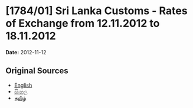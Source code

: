 # [1784/01] Sri Lanka Customs - Rates of Exchange from 12.11.2012 to 18.11.2012

**Date:** 2012-11-12

## Original Sources

- [English](https://documents.gov.lk/view/extra-gazettes/2012/11/1784-01_E.pdf)
- [සිංහල](https://documents.gov.lk/view/extra-gazettes/2012/11/1784-01_S.pdf)
- [தமிழ்](https://documents.gov.lk/view/extra-gazettes/2012/11/1784-01_T.pdf)
